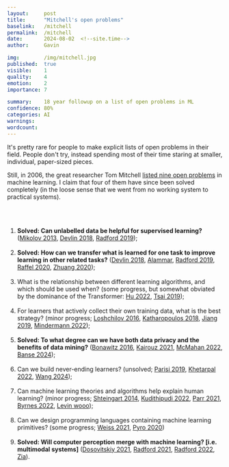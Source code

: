 ```yaml
---
layout:     post
title:      "Mitchell's open problems"
baselink:   /mitchell
permalink:  /mitchell
date:       2024-08-02  <!--site.time-->
author:     Gavin

img:        /img/mitchell.jpg
published:  true
visible:    1
quality:    4
emotion:    2
importance: 7

summary:    18 year followup on a list of open problems in ML
confidence: 80%
categories: AI
warnings:   
wordcount:      
---
```


It's pretty rare for people to make explicit lists of open problems in their field. People don't try, instead spending most of their time staring at smaller, individual, paper-sized pieces.

Still, in 2006, the great researcher Tom Mitchell [listed nine open problems](https://www.cs.cmu.edu/~tom/pubs/MachineLearning.pdf) in machine learning. I claim that four of them have since been solved completely (in the loose sense that we went from no working system to practical systems).

<br><br>


1. **Solved: Can unlabelled data be helpful for supervised learning?** ([Mikolov 2013](https://arxiv.org/abs/1310.4546), [Devlin 2018](https://arxiv.org/abs/1810.04805), [Radford 2019](https://d4mucfpksywv.cloudfront.net/better-language-models/language_models_are_unsupervised_multitask_learners.pdf));
<br><br>
1. **Solved: How can we transfer what is learned for one task to improve learning in other related tasks?** ([Devlin 2018](https://arxiv.org/abs/1810.04805), [Alammar](https://jalammar.github.io/illustrated-bert/), [Radford 2019](https://d4mucfpksywv.cloudfront.net/better-language-models/language_models_are_unsupervised_multitask_learners.pdf), [Raffel 2020](https://arxiv.org/abs/1910.10683), [Zhuang 2020](https://arxiv.org/abs/1911.02685));
<br><br>
1. What is the relationship between different learning algorithms, and which should be used when? (some progress, but somewhat obviated by the dominance of the Transformer: [Hu 2022](https://hdsr.mitpress.mit.edu/pub/zkib7xth/release/2), [Tsai 2019](https://arxiv.org/abs/1908.11775));
<br><br>
1. For learners that actively collect their own training data, what is the best strategy? (minor progress; [Loshchilov 2016](https://arxiv.org/abs/1511.06343), [Katharopoulos 2018](https://proceedings.mlr.press/v80/katharopoulos18a.html), [Jiang 2019](https://arxiv.org/abs/1910.00762), [Mindermann 2022](https://proceedings.mlr.press/v162/mindermann22a.html));
<br><br>
1. **Solved: To what degree can we have both data privacy and the benefits of data mining?** ([Bonawitz 2016](https://arxiv.org/abs/1611.04482), [Kairouz 2021](https://arxiv.org/abs/1912.04977), [McMahan 2022](https://research.google/blog/federated-learning-with-formal-differential-privacy-guarantees/), [Banse 2024](https://arxiv.org/abs/2402.02230));
<br><br>
1. Can we build never-ending learners? (unsolved; [Parisi 2019](https://www.sciencedirect.com/science/article/pii/S0893608019300231), [Khetarpal 2022](https://arxiv.org/abs/2012.13490), [Wang 2024](https://ieeexplore.ieee.org/document/10444954));
<br><br>
1. Can machine learning theories and algorithms help explain human learning? (minor progress; [Shteingart 2014](https://www.sciencedirect.com/science/article/pii/S0959438813002286), [Kudithipudi 2022](https://www.nature.com/articles/s42256-022-00452-0), [Parr 2021](https://www.frontiersin.org/journals/systems-neuroscience/articles/10.3389/fnsys.2021.772641/full), [Byrnes 2022](https://sjbyrnes.com/agi.html), [Levin wooo](https://www.noemamag.com/ai-could-be-a-bridge-toward-diverse-intelligence));
<br><br>
1. Can we design programming languages containing machine learning primitives? (some progress; [Weiss 2021](https://arxiv.org/abs/2106.06981), [Pyro 2020](https://docs.pyro.ai/en/stable/primitives.html))
<br><br>
1. **Solved: Will computer perception merge with machine learning? [i.e. multimodal systems]** ([Dosovitskiy 2021](https://arxiv.org/abs/2010.11929), [Radford 2021](https://arxiv.org/abs/2103.00020), [Radford 2022](https://arxiv.org/abs/2212.04356), [Zia](https://www.unite.ai/unveiling-of-large-multimodal-models-shaping-the-landscape-of-language-models-in-2024/)).

<br><br><br>